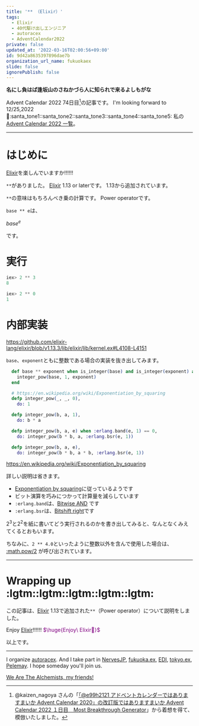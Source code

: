 ```yaml
---
title: '** （Elixir）'
tags:
  - Elixir
  - 40代駆け出しエンジニア
  - autoracex
  - AdventCalendar2022
private: false
updated_at: '2022-03-16T02:00:56+09:00'
id: 9d42a8635397896dae7b
organization_url_name: fukuokaex
slide: false
ignorePublish: false
---
```

**名にし負はば逢坂山のさねかづら人に知られで来るよしもがな**

Advent Calendar 2022 74日目[^1]の記事です。
I'm looking forward to 12/25,2022 :santa::santa_tone1::santa_tone2::santa_tone3::santa_tone4::santa_tone5:
私の[Advent Calendar 2022 一覧](https://docs.google.com/spreadsheets/d/1HQvFjagQLRPjOYAjDVzWp9S4b8dKixxvvaz_TtbZWto/edit#gid=1723448955)。

[^1]: @kaizen_nagoya さんの「[「@e99h2121 アドベントカレンダーではありますまいか Advent Calendar 2020」の改訂版ではありますまいか Advent Calendar 2022 １日目　Most Breakthrough Generator](https://qiita.com/kaizen_nagoya/items/49ebebee3a0377f3b59b)」から着想を得て、模倣いたしました。 

---



# はじめに

[Elixir](https://elixir-lang.org/)を楽しんでいますか:bangbang::bangbang::bangbang:

`**`がありました。
[Elixir](https://elixir-lang.org/) 1.13 or laterです。
1.13から追加されています。

`**`の意味はもちろんべき乗の計算です。
Power operatorです。

`base ** e`は、

$base^e$

です。

# 実行

```elixir
iex> 2 ** 3
8

iex> 2 ** 0
1
```

# 内部実装

https://github.com/elixir-lang/elixir/blob/v1.13.3/lib/elixir/lib/kernel.ex#L4108-L4151

`base`、`exponent`ともに整数である場合の実装を抜き出してみます。


```elixir:lib/elixir/lib/kernel.ex
  def base ** exponent when is_integer(base) and is_integer(exponent) and exponent >= 0 do
    integer_pow(base, 1, exponent)
  end

  # https://en.wikipedia.org/wiki/Exponentiation_by_squaring
  defp integer_pow(_, _, 0),
    do: 1

  defp integer_pow(b, a, 1),
    do: b * a

  defp integer_pow(b, a, e) when :erlang.band(e, 1) == 0,
    do: integer_pow(b * b, a, :erlang.bsr(e, 1))

  defp integer_pow(b, a, e),
    do: integer_pow(b * b, a * b, :erlang.bsr(e, 1))
```

https://en.wikipedia.org/wiki/Exponentiation_by_squaring

詳しい説明は省きます。

- [Exponentiation by squaring](https://en.wikipedia.org/wiki/Exponentiation_by_squaring)に従っているようです
- ビット演算を巧みにつかって計算量を減らしています
- `:erlang.band`は、[Bitwise AND](https://www.erlang.org/doc/reference_manual/expressions.html#arithmetic-expressions) です
- `:erlang.bsr`は、[Bitshift right](https://www.erlang.org/doc/reference_manual/expressions.html#arithmetic-expressions)です


$2^3$と$2^2$を紙に書いてどう実行されるのかを書き出してみると、なんとなくみえてくるとおもいます。

ちなみに、`2 ** 4.0`といったように整数以外を含んで使用した場合は、 [:math.pow/2](https://www.erlang.org/doc/man/math.html#pow-2) が呼び出されています。

---

# Wrapping up :lgtm::lgtm::lgtm::lgtm::lgtm:

この記事は、[Elixir](https://elixir-lang.org/) 1.13で追加された`**`（Power operator）について説明をしました。


Enjoy [Elixir](https://elixir-lang.org/):bangbang::bangbang::bangbang:
<font color="purple">$\huge{Enjoy\ Elixir🚀}$</font>


以上です。





---

I organize [autoracex](https://autoracex.connpass.com/).
And I take part in [NervesJP](https://nerves-jp.connpass.com/), [fukuoka.ex](https://fukuokaex.connpass.com/), [EDI](https://fukuokaex.connpass.com/), [tokyo.ex](https://beam-lang.connpass.com/), [Pelemay](https://pelemay.connpass.com/).
I hope someday you'll join us.

[We Are The Alchemists, my friends!](https://www.youtube.com/watch?v=04854XqcfCY)





